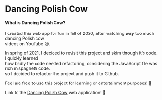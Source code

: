 # Dancing Polish Cow

#### What is Dancing Polish Cow?

I created this web app for fun in fall of 2020, after watching **way** too much dancing Polish cow  
videos on YouTube 😆.

In spring of 2021, I decided to revisit this project and skim through it's code. I quickly learned  
how badly the code needed refactoring, considering the JavaScript file was rich in spaghetti code.  
so I decided to refactor the project and push it to Github.

Feel are free to use this project for learning or entertainment purposes! 🙂  

Link to the [Dancing Polish Cow](https://polishcow.netlify.app/) web application! 🐄
